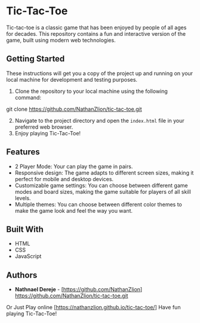 # Tic-Tac-Toe

Tic-tac-toe is a classic game that has been enjoyed by people of all ages for decades. This repository contains a fun and interactive version of the game, built using modern web technologies.

## Getting Started

These instructions will get you a copy of the project up and running on your local machine for development and testing purposes.

1. Clone the repository to your local machine using the following command:

git clone https://github.com/NathanZlion/tic-tac-toe.git

2. Navigate to the project directory and open the `index.html` file in your preferred web browser.
3. Enjoy playing Tic-Tac-Toe!

## Features

- 2 Player Mode: Your can play the game in pairs.
- Responsive design: The game adapts to different screen sizes, making it perfect for mobile and desktop devices.
- Customizable game settings: You can choose between different game modes and board sizes, making the game suitable for players of all skill levels.
- Multiple themes: You can choose between different color themes to make the game look and feel the way you want.

## Built With
- HTML
- CSS
- JavaScript

## Authors

- **Nathnael Dereje** - [https://github.com/NathanZlion] https://github.com/NathanZlion/tic-tac-toe.git

Or Just Play online [https://nathanzlion.github.io/tic-tac-toe/]
Have fun playing Tic-Tac-Toe!
